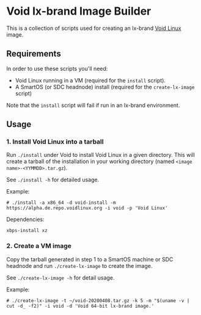 # Void lx-brand Image Builder

This is a collection of scripts used for creating an lx-brand [Void
Linux][void] image.

## Requirements

In order to use these scripts you'll need:

- Void Linux running in a VM (required for the `install` script).
- A SmartOS (or SDC headnode) install (required for the `create-lx-image`
  script)

Note that the `install` script will fail if run in an lx-brand environment.

## Usage

### 1. Install Void Linux into a tarball

Run `./install` under Void to install Void Linux in a given directory.  This
will create a tarball of the installation in your working directory (named
`<image name>-<YYMMDD>.tar.gz`).

See `./install -h` for detailed usage.

Example:

    # ./install -a x86_64 -d void-install -m https://alpha.de.repo.voidlinux.org -i void -p 'Void Linux'

Dependencies:

    xbps-install xz


### 2. Create a VM image

Copy the tarball generated in step 1 to a SmartOS machine or SDC headnode and
run `./create-lx-image` to create the image.

See `./create-lx-image -h` for detail usage.

Example:

    # ./create-lx-image -t ~/void-20200408.tar.gz -k 5 -m "$(uname -v | cut -d_ -f2)" -i void -d 'Void 64-bit lx-brand image.'

[void]: https://voidlinux.org
